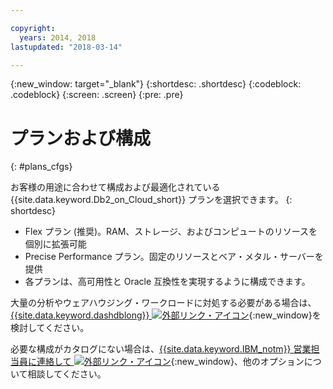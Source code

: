 ```yaml
---

copyright:
  years: 2014, 2018
lastupdated: "2018-03-14"

---
```


<!-- Attribute definitions --> 
{:new_window: target="_blank"}
{:shortdesc: .shortdesc}
{:codeblock: .codeblock}
{:screen: .screen}
{:pre: .pre}

# プランおよび構成
{: #plans_cfgs}

お客様の用途に合わせて構成および最適化されている {{site.data.keyword.Db2_on_Cloud_short}} プランを選択できます。
{: shortdesc}

   * Flex プラン (推奨)。RAM、ストレージ、およびコンピュートのリソースを個別に拡張可能
   * Precise Performance プラン。固定のリソースとベア・メタル・サーバーを提供
   * 各プランは、高可用性と Oracle 互換性を実現するように構成できます。

大量の分析やウェアハウジング・ワークロードに対処する必要がある場合は、[{{site.data.keyword.dashdblong}} ![外部リンク・アイコン](../../icons/launch-glyph.svg "外部リンク・アイコン")](https://www.ibm.com/cloud/db2-warehouse-on-cloud){:new_window}を検討してください。

必要な構成がカタログにない場合は、[{{site.data.keyword.IBM_notm}} 営業担当員に連絡して ![外部リンク・アイコン](../../icons/launch-glyph.svg "外部リンク・アイコン")](https://www.ibm.com/connect/ibm/us/en/?lnk=fcw){:new_window}、他のオプションについて相談してください。
